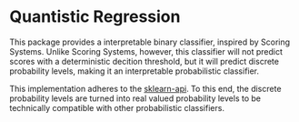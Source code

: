 # Quantistic Regression

This package provides a interpretable binary classifier, inspired by Scoring Systems.
Unlike Scoring Systems, however, this classifier will not predict scores with a deterministic decition threshold, but it will predict discrete probability levels, making it an interpretable probabilistic classifier.

This implementation adheres to the [sklearn-api](https://scikit-learn.org/stable/glossary.html#glossary-estimator-types).
To this end, the discrete probability levels are turned into real valued probability levels to be technically compatible with other probabilistic classifiers.